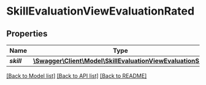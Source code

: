 # SkillEvaluationViewEvaluationRated

## Properties
Name | Type | Description | Notes
------------ | ------------- | ------------- | -------------
**_skill_** | [**\Swagger\Client\Model\SkillEvaluationViewEvaluationSkill**](SkillEvaluationViewEvaluationSkill.md) | Skill object | 

[[Back to Model list]](../README.md#documentation-for-models) [[Back to API list]](../README.md#documentation-for-api-endpoints) [[Back to README]](../README.md)


